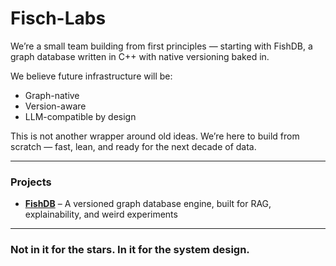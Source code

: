# Fisch-Labs

We’re a small team building from first principles — starting with FishDB, a graph database written in C++ with native versioning baked in.

We believe future infrastructure will be:
- Graph-native
- Version-aware
- LLM-compatible by design

This is not another wrapper around old ideas. We’re here to build from scratch — fast, lean, and ready for the next decade of data.

---

### Projects
- **[FishDB](https://github.com/Fisch-Labs/FishDB)** – A versioned graph database engine, built for RAG, explainability, and weird experiments

---

### Not in it for the stars. In it for the system design.

